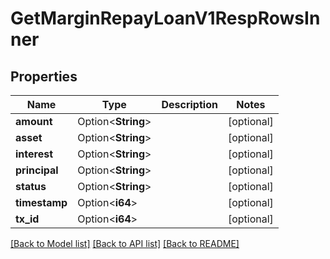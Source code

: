 # GetMarginRepayLoanV1RespRowsInner

## Properties

Name | Type | Description | Notes
------------ | ------------- | ------------- | -------------
**amount** | Option<**String**> |  | [optional]
**asset** | Option<**String**> |  | [optional]
**interest** | Option<**String**> |  | [optional]
**principal** | Option<**String**> |  | [optional]
**status** | Option<**String**> |  | [optional]
**timestamp** | Option<**i64**> |  | [optional]
**tx_id** | Option<**i64**> |  | [optional]

[[Back to Model list]](../README.md#documentation-for-models) [[Back to API list]](../README.md#documentation-for-api-endpoints) [[Back to README]](../README.md)


